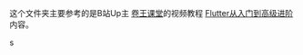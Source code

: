 这个文件夹主要参考的是B站Up主 [卷王课堂](https://space.bilibili.com/3494376600766970)的视频教程 [Flutter从入门到高级进阶](https://www.bilibili.com/video/BV19x4y1R7LE?p=1&vd_source=c8dbe5ab3b4bf743fae13d455b4aa039) 内容。

s